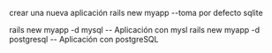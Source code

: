 crear una nueva aplicación
rails new myapp --toma por defecto sqlite

rails new myapp -d mysql -- Aplicación con mysl
rails new myapp -d postgresql -- Aplicación con postgreSQL